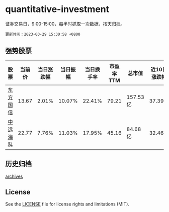 # quantitative-investment

证券交易日，9:00-15:00，每半时抓取一次数据，按天[归档](archives)。

`更新时间：2023-03-29 15:30:58 +0800`

## 强势股票

|股票|当前价|当日涨跌幅|当日振幅|当日换手率|市盈率TTM|总市值|近10日涨跌幅|
|----|----|----|----|----|----|----|----|
|[东方国信](https://xueqiu.com/S/SZ300166)|13.67|2.01%|10.07%|22.41%|79.21|157.53亿|37.39%|
|[中远海科](https://xueqiu.com/S/SZ002401)|22.77|7.76%|11.03%|17.95%|45.16|84.68亿|32.46%|

## 历史归档

[archives](archives)

## License

See the [LICENSE](LICENSE) file for license rights and limitations (MIT).